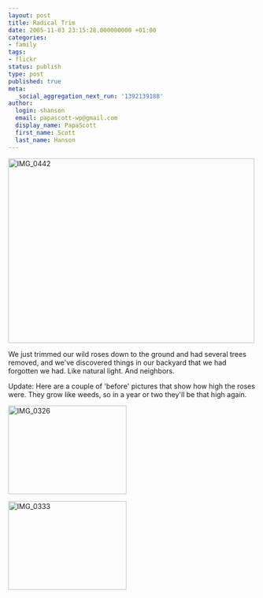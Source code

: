 ```yaml
---
layout: post
title: Radical Trim
date: 2005-11-03 23:15:28.000000000 +01:00
categories:
- family
tags:
- flickr
status: publish
type: post
published: true
meta:
  _social_aggregation_next_run: '1392139188'
author:
  login: shanson
  email: papascott-wp@gmail.com
  display_name: PapaScott
  first_name: Scott
  last_name: Hanson
---
```

<p><a href="http://www.flickr.com/photos/papascott/59423643/" title="Radical Trim"><img src="https://static.flickr.com/24/59423643_6a189d654c.jpg" width="500" height="375" alt="IMG_0442" /></a></p>
<p>We just trimmed our wild roses down to the ground and had several trees removed, and we've discovered things in our backyard that we had forgotten we had. Like natural light. And neighbors.</p>
<p>Update: Here are a couple of 'before' pictures that show how high the roses were. They grow like weeds, so in a year or two they'll be that high again.</p>
<p><a href="http://www.flickr.com/photos/papascott/59672929/" title="Backyard 1"><img src="https://static.flickr.com/31/59672929_9c81076be1_m.jpg" width="240" height="180" alt="IMG_0326" /></a></p>
<p><a href="http://www.flickr.com/photos/papascott/59678105/" title="Backyard 2"><img src="https://static.flickr.com/26/59678105_4e618cdb23_m.jpg" width="240" height="180" alt="IMG_0333" /></a></p>
